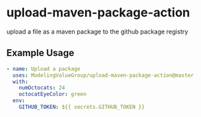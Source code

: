 # upload-maven-package-action
upload a file as a maven package to the github package registry

## Example Usage

```yaml
- name: Upload a package
  uses: ModelingValueGroup/upload-maven-package-action@master
  with:
    numOctocats: 24
    octocatEyeColor: green
  env:
    GITHUB_TOKEN: ${{ secrets.GITHUB_TOKEN }}
```
